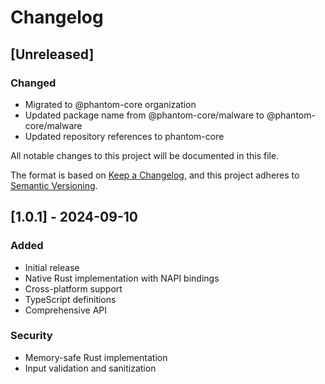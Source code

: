 # Changelog

## [Unreleased]

### Changed
- Migrated to @phantom-core organization
- Updated package name from @phantom-core/malware to @phantom-core/malware
- Updated repository references to phantom-core


All notable changes to this project will be documented in this file.

The format is based on [Keep a Changelog](https://keepachangelog.com/en/1.0.1/),
and this project adheres to [Semantic Versioning](https://semver.org/spec/v2.0.0.html).

## [1.0.1] - 2024-09-10

### Added
- Initial release
- Native Rust implementation with NAPI bindings
- Cross-platform support
- TypeScript definitions
- Comprehensive API

### Security
- Memory-safe Rust implementation
- Input validation and sanitization
